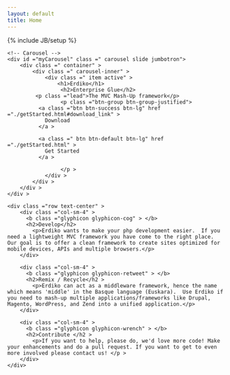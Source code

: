 ```yaml
---
layout: default
title: Home 
---
```

{% include JB/setup %}

<div class="row">
  <div class="col-xs-12">
    

    <!-- Carousel --> 
    <div id ="myCarousel" class =" carousel slide jumbotron"> 
    	<div class =" container" > 
    		<div class =" carousel-inner" > 
    			<div class =" item active" > 
    				<h1>Erdiko</h1>
    				 <h2>Enterprise Glue</h2>
             <p class ="lead">The MVC Mash-Up framework</p>
    				 <p class ="btn-group btn-group-justified">
              <a class ="btn btn-success btn-lg" href ="./getStarted.html#download_link" >
                Download 
              </a > 

              <a class =" btn btn-default btn-lg" href ="./getStarted.html" > 
                Get Started
              </a > 
              
    				 </p > 
    			</div > 
    		</div >
    	</div > 
    </div >

    <div class ="row text-center" >
        <div class ="col-sm-4" > 
          <b class ="glyphicon glyphicon-cog" > </b> 
          <h2>Develop</h2>
            <p>Erdiko wants to make your php development easier.  If you need a lightweight MVC framework you have come to the right place.  Our goal is to offer a clean framework to create sites optimized for mobile devices, APIs and multiple browsers.</p>
        </div>

        <div class ="col-sm-4" > 
          <b class ="glyphicon glyphicon-retweet" > </b> 
          <h2>Remix / Recycle</h2 > 
            <p>Erdiko can act as a middleware framework, hence the name which means 'middle' in the Basque language (Euskara).  Use Erdiko if you need to mash-up multiple applications/frameworks like Drupal, Magento, WordPress, and Zend into a unified application.</p>
        </div>

        <div class ="col-sm-4" > 
          <b class ="glyphicon glyphicon-wrench" > </b> 
          <h2>Contribute </h2 > 
            <p>If you want to help, please do, we'd love more code! Make your enhancements and do a pull request. If you want to get to even more involved please contact us! </p >
        </div>
    </div>

  </div>
</div>
